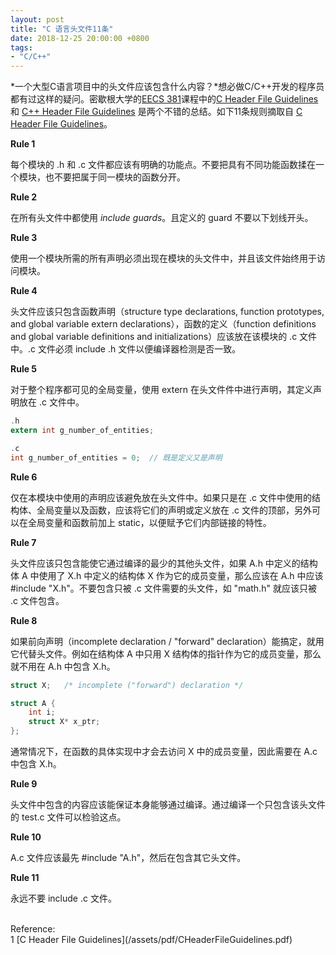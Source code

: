 ```yaml
---
layout: post
title: "C 语言头文件11条"
date: 2018-12-25 20:00:00 +0800
tags:
- "C/C++"
---
```


*一个大型C语言项目中的头文件应该包含什么内容？*想必做C/C++开发的程序员都有过这样的疑问。密歇根大学的[EECS 381][eecs381]课程中的[C Header File Guidelines][cheaderfile] 和 [C++ Header File Guidelines][cppheaderfile] 是两个不错的总结。如下11条规则摘取自 [C Header File Guidelines][cheaderfile]。

**Rule 1**

每个模块的 .h 和 .c 文件都应该有明确的功能点。不要把具有不同功能函数揉在一个模块，也不要把属于同一模块的函数分开。

**Rule 2**

在所有头文件中都使用 *include guards*。且定义的 guard 不要以下划线开头。

**Rule 3**

使用一个模块所需的所有声明必须出现在模块的头文件中，并且该文件始终用于访问模块。

**Rule 4**

头文件应该只包含函数声明（structure type declarations, function prototypes, and global variable extern declarations），函数的定义（function definitions and global variable definitions and initializations）应该放在该模块的 .c 文件中。.c 文件必须 include .h 文件以便编译器检测是否一致。

**Rule 5**

对于整个程序都可见的全局变量，使用 extern 在头文件件中进行声明，其定义声明放在 .c 文件中。

```c
.h
extern int g_number_of_entities;

.c
int g_number_of_entities = 0;  // 既是定义又是声明
```

**Rule 6**

仅在本模块中使用的声明应该避免放在头文件中。如果只是在 .c 文件中使用的结构体、全局变量以及函数，应该将它们的声明或定义放在 .c 文件的顶部，另外可以在全局变量和函数前加上 static，以便赋予它们内部链接的特性。

**Rule 7**

头文件应该只包含能使它通过编译的最少的其他头文件，如果 A.h 中定义的结构体 A 中使用了 X.h 中定义的结构体 X 作为它的成员变量，那么应该在 A.h 中应该 #include "X.h"。不要包含只被 .c 文件需要的头文件，如 "math.h" 就应该只被 .c 文件包含。

**Rule 8**

如果前向声明（incomplete declaration / "forward" declaration）能搞定，就用它代替头文件。例如在结构体 A 中只用 X 结构体的指针作为它的成员变量，那么就不用在 A.h 中包含 X.h。

```c
struct X;   /* incomplete ("forward") declaration */

struct A {
    int i;
    struct X* x_ptr;    
};
```

通常情况下，在函数的具体实现中才会去访问 X 中的成员变量，因此需要在 A.c 中包含 X.h。

**Rule 9**

头文件中包含的内容应该能保证本身能够通过编译。通过编译一个只包含该头文件的 test.c 文件可以检验这点。

**Rule 10**

A.c 文件应该最先 #include "A.h"，然后在包含其它头文件。

**Rule 11**

永远不要 include .c 文件。

<br>
<span class="post-meta">
Reference:
</span>
<br>
<span class="post-meta">
1 [C Header File Guidelines](/assets/pdf/CHeaderFileGuidelines.pdf)<br>
</span>

[eecs381]: http://umich.edu/~eecs381/
[cheaderfile]: http://umich.edu/~eecs381/handouts/CHeaderFileGuidelines.pdf
[cppheaderfile]: http://umich.edu/~eecs381/handouts/CppHeaderFileGuidelines.pdf
